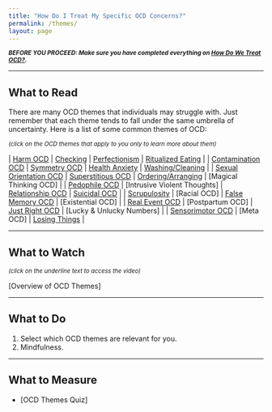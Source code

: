 ```yaml
---
title: "How Do I Treat My Specific OCD Concerns?"
permalink: /themes/
layout: page
---
```

<sup>***BEFORE YOU PROCEED: Make sure you have completed everything on <ins>[How Do We Treat OCD?](https://nader938.github.io/treatment)</ins>.***</sup>
- - - -

## What to Read
There are many OCD themes that individuals may struggle with. Just remember that each theme tends to fall under the same umbrella of uncertainty.
Here is a list of some common themes of OCD:

<sup>*(click on the OCD themes that apply to you only to learn more about them)*</sup>

| <ins>[Harm OCD](https://nader938.github.io/themes/harm-ocd/)</ins> | <ins>[Checking](https://nader938.github.io/themes/checking/)</ins> | <ins>[Perfectionism](https://nader938.github.io/themes/perfectionism/)</ins> | <ins>[Ritualized Eating](https://nader938.github.io/themes/ritualized-eating/)</ins> |
| <ins>[Contamination OCD](https://nader938.github.io/themes/contamination-ocd/)</ins> | <ins>[Symmetry OCD](https://nader938.github.io/themes/symmetry-ocd/)</ins> | <ins>[Health Anxiety](https://nader938.github.io/themes/health-anxiety/)</ins> | <ins>[Washing/Cleaning](https://nader938.github.io/themes/washing-cleaning/)</ins> |
| <ins>[Sexual Orientation OCD](https://nader938.github.io/themes/sexual-orientation-ocd/)</ins> | <ins>[Superstitious OCD](https://nader938.github.io/themes/superstitious-ocd/)</ins> | <ins>[Ordering/Arranging](https://nader938.github.io/themes/ordering-arranging/)</ins> | [Magical Thinking OCD] |
| <ins>[Pedophile OCD](https://nader938.github.io/themes/pedophile-ocd/)</ins> | [Intrusive Violent Thoughts] | <ins>[Relationship OCD](https://nader938.github.io/themes/relationship-ocd/)</ins> | <ins>[Suicidal OCD](https://nader938.github.io/themes/suicidal-ocd/)</ins> |
| <ins>[Scrupulosity](https://nader938.github.io/themes/scrupulosity/)</ins> | [Racial OCD] | <ins>[False Memory OCD](https://nader938.github.io/themes/false-memory-ocd/)</ins> | [Existential OCD] |
| <ins>[Real Event OCD](https://nader938.github.io/themes/real-event-ocd/)</ins> | [Postpartum OCD] | <ins>[Just Right OCD](https://nader938.github.io/themes/just-right-ocd/)</ins> | [Lucky & Unlucky Numbers] |
| <ins>[Sensorimotor OCD](https://nader938.github.io/themes/sensorimotor-ocd/)</ins> | [Meta OCD] | <ins>[Losing Things](https://nader938.github.io/themes/losing-things/)</ins> |

- - - -

## What to Watch
<sup>*(click on the underline text to access the video)*</sup>

[Overview of OCD Themes]

- - - -

## What to Do
1. Select which OCD themes are relevant for you.
2. Mindfulness.

- - - -

## What to Measure
- [OCD Themes Quiz]
